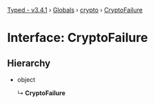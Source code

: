 [Typed - v3.4.1](../README.md) › [Globals](../globals.md) › [crypto](../modules/crypto.md) › [CryptoFailure](crypto.cryptofailure.md)

# Interface: CryptoFailure

## Hierarchy

* object

  ↳ **CryptoFailure**
